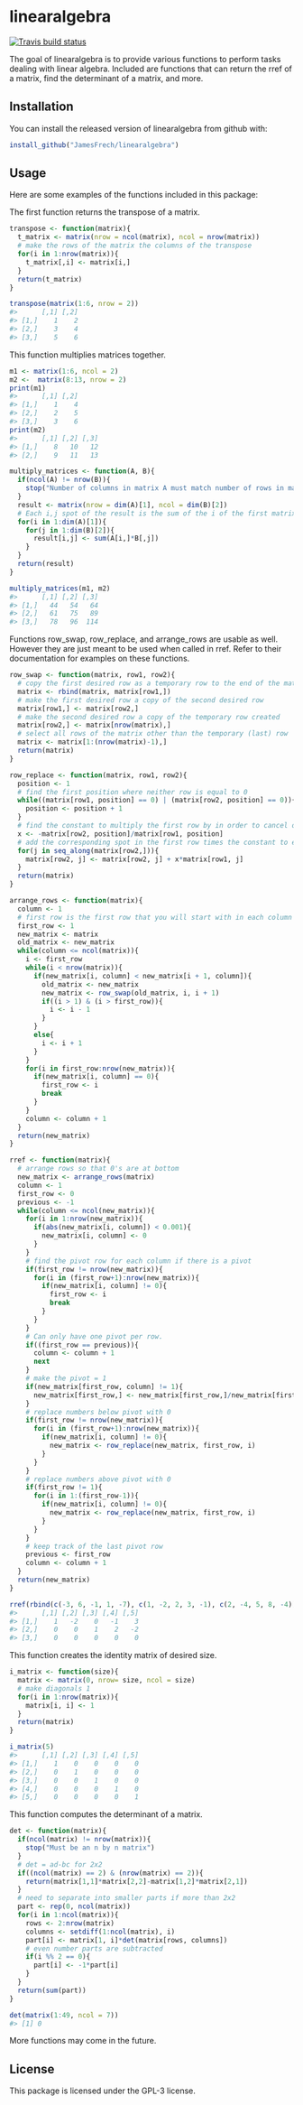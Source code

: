 
<!-- README.md is generated from README.Rmd. Please edit that file -->

# linearalgebra

<!-- badges: start -->

[![Travis build
status](https://travis-ci.com/JamesFrech/linearalgebra.svg?branch=main)](https://travis-ci.com/JamesFrech/linearalgebra)
<!-- badges: end -->

The goal of linearalgebra is to provide various functions to perform
tasks dealing with linear algebra. Included are functions that can
return the rref of a matrix, find the determinant of a matrix, and more.

## Installation

You can install the released version of linearalgebra from github with:

``` r
install_github("JamesFrech/linearalgebra")
```

## Usage

Here are some examples of the functions included in this package:

The first function returns the transpose of a matrix.

``` r
transpose <- function(matrix){
  t_matrix <- matrix(nrow = ncol(matrix), ncol = nrow(matrix))
  # make the rows of the matrix the columns of the transpose
  for(i in 1:nrow(matrix)){
    t_matrix[,i] <- matrix[i,]
  }
  return(t_matrix)
}

transpose(matrix(1:6, nrow = 2))
#>      [,1] [,2]
#> [1,]    1    2
#> [2,]    3    4
#> [3,]    5    6
```

This function multiplies matrices together.

``` r
m1 <- matrix(1:6, ncol = 2)
m2 <-  matrix(8:13, nrow = 2)
print(m1)
#>      [,1] [,2]
#> [1,]    1    4
#> [2,]    2    5
#> [3,]    3    6
print(m2)
#>      [,1] [,2] [,3]
#> [1,]    8   10   12
#> [2,]    9   11   13

multiply_matrices <- function(A, B){
  if(ncol(A) != nrow(B)){
    stop("Number of columns in matrix A must match number of rows in matrix B.")
  }
  result <- matrix(nrow = dim(A)[1], ncol = dim(B)[2])
  # Each i,j spot of the result is the sum of the i of the first matrix multiplied by each of the j's of the second
  for(i in 1:dim(A)[1]){
    for(j in 1:dim(B)[2]){
      result[i,j] <- sum(A[i,]*B[,j])
    }
  }
  return(result)
}

multiply_matrices(m1, m2)
#>      [,1] [,2] [,3]
#> [1,]   44   54   64
#> [2,]   61   75   89
#> [3,]   78   96  114
```

Functions row\_swap, row\_replace, and arrange\_rows are usable as well.
However they are just meant to be used when called in rref. Refer to
their documentation for examples on these functions.

``` r
row_swap <- function(matrix, row1, row2){
  # copy the first desired row as a temporary row to the end of the matrix
  matrix <- rbind(matrix, matrix[row1,])
  # make the first desired row a copy of the second desired row
  matrix[row1,] <- matrix[row2,]
  # make the second desired row a copy of the temporary row created
  matrix[row2,] <- matrix[nrow(matrix),]
  # select all rows of the matrix other than the temporary (last) row
  matrix <- matrix[1:(nrow(matrix)-1),]
  return(matrix)
}

row_replace <- function(matrix, row1, row2){
  position <- 1
  # find the first position where neither row is equal to 0
  while((matrix[row1, position] == 0) | (matrix[row2, position] == 0)){
    position <- position + 1
  }
  # find the constant to multiply the first row by in order to cancel out the first term in the second row
  x <- -matrix[row2, position]/matrix[row1, position]
  # add the corresponding spot in the first row times the constant to each element of the second row
  for(j in seq_along(matrix[row2,])){
    matrix[row2, j] <- matrix[row2, j] + x*matrix[row1, j]
  }
  return(matrix)
}

arrange_rows <- function(matrix){
  column <- 1
  # first row is the first row that you will start with in each column to rearrange the order.
  first_row <- 1
  new_matrix <- matrix
  old_matrix <- new_matrix
  while(column <= ncol(matrix)){
    i <- first_row
    while(i < nrow(matrix)){
      if(new_matrix[i, column] < new_matrix[i + 1, column]){
        old_matrix <- new_matrix
        new_matrix <- row_swap(old_matrix, i, i + 1)
        if((i > 1) & (i > first_row)){
          i <- i - 1
        }
      }
      else{
        i <- i + 1
      }
    }
    for(i in first_row:nrow(new_matrix)){
      if(new_matrix[i, column] == 0){
        first_row <- i
        break
      }
    }
    column <- column + 1
  }
  return(new_matrix)
}

rref <- function(matrix){
  # arrange rows so that 0's are at bottom
  new_matrix <- arrange_rows(matrix)
  column <- 1
  first_row <- 0
  previous <- -1
  while(column <= ncol(new_matrix)){
    for(i in 1:nrow(new_matrix)){
      if(abs(new_matrix[i, column]) < 0.001){
        new_matrix[i, column] <- 0
      }
    }
    # find the pivot row for each column if there is a pivot
    if(first_row != nrow(new_matrix)){
      for(i in (first_row+1):nrow(new_matrix)){
        if(new_matrix[i, column] != 0){
          first_row <- i
          break
        }
      }
    }
    # Can only have one pivot per row.
    if((first_row == previous)){
      column <- column + 1
      next
    }
    # make the pivot = 1
    if(new_matrix[first_row, column] != 1){
      new_matrix[first_row,] <- new_matrix[first_row,]/new_matrix[first_row, column]
    }
    # replace numbers below pivot with 0
    if(first_row != nrow(new_matrix)){
      for(i in (first_row+1):nrow(new_matrix)){
        if(new_matrix[i, column] != 0){
          new_matrix <- row_replace(new_matrix, first_row, i)
        }
      }
    }
    # replace numbers above pivot with 0
    if(first_row != 1){
      for(i in 1:(first_row-1)){
        if(new_matrix[i, column] != 0){
          new_matrix <- row_replace(new_matrix, first_row, i)
        }
      }
    }
    # keep track of the last pivot row
    previous <- first_row
    column <- column + 1
  }
  return(new_matrix)
}

rref(rbind(c(-3, 6, -1, 1, -7), c(1, -2, 2, 3, -1), c(2, -4, 5, 8, -4)))
#>      [,1] [,2] [,3] [,4] [,5]
#> [1,]    1   -2    0   -1    3
#> [2,]    0    0    1    2   -2
#> [3,]    0    0    0    0    0
```

This function creates the identity matrix of desired size.

``` r
i_matrix <- function(size){
  matrix <- matrix(0, nrow= size, ncol = size)
  # make diagonals 1
  for(i in 1:nrow(matrix)){
    matrix[i, i] <- 1
  }
  return(matrix)
}

i_matrix(5)
#>      [,1] [,2] [,3] [,4] [,5]
#> [1,]    1    0    0    0    0
#> [2,]    0    1    0    0    0
#> [3,]    0    0    1    0    0
#> [4,]    0    0    0    1    0
#> [5,]    0    0    0    0    1
```

This function computes the determinant of a matrix.

``` r
det <- function(matrix){
  if(ncol(matrix) != nrow(matrix)){
    stop("Must be an n by n matrix")
  }
  # det = ad-bc for 2x2
  if((ncol(matrix) == 2) & (nrow(matrix) == 2)){
    return(matrix[1,1]*matrix[2,2]-matrix[1,2]*matrix[2,1])
  }
  # need to separate into smaller parts if more than 2x2
  part <- rep(0, ncol(matrix))
  for(i in 1:ncol(matrix)){
    rows <- 2:nrow(matrix)
    columns <- setdiff(1:ncol(matrix), i)
    part[i] <- matrix[1, i]*det(matrix[rows, columns])
    # even number parts are subtracted
    if(i %% 2 == 0){
      part[i] <- -1*part[i]
    }
  }
  return(sum(part))
}

det(matrix(1:49, ncol = 7))
#> [1] 0
```

More functions may come in the future.

## License

This package is licensed under the GPL-3 license.
